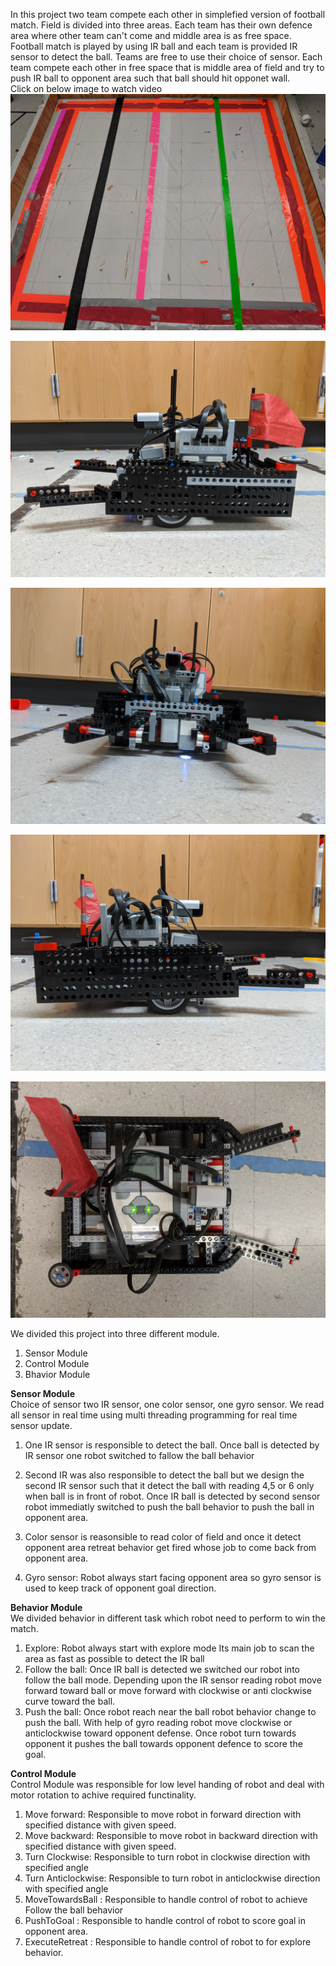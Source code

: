 In this project two team compete each other in simplefied version of football match.
Field is divided into three areas. Each team has their own defence area where other team can't come and middle area is as free space.
Football match is played by using IR ball and each team is provided IR sensor to detect the ball. Teams are free to use their choice
of sensor. 
Each team compete each other in free space that is middle area of field and try to push IR ball to opponent area such that ball should hit 
opponet wall. 
<br/>Click on below image to watch video
[![Watch Video here](https://github.com/BhaskarTrivedi/Robotics/blob/master/SimplifiedFootball/Image/IMG_20191212_171113.jpg)](https://www.youtube.com/watch?v=r3mJFe0_mjg&feature=youtu.be)

![Robot design](https://github.com/BhaskarTrivedi/Robotics/blob/master/SimplifiedFootball/Image/IMG_20191212_170534.jpg)

![Robot design](https://github.com/BhaskarTrivedi/Robotics/blob/master/SimplifiedFootball/Image/IMG_20191212_170600.jpg)

![Robot design](https://github.com/BhaskarTrivedi/Robotics/blob/master/SimplifiedFootball/Image/IMG_20191212_170606.jpg)

![Robot design](https://github.com/BhaskarTrivedi/Robotics/blob/master/SimplifiedFootball/Image/IMG_20191212_170613.jpg)

We divided this project into three different module.
 1) Sensor Module
 2) Control Module
 3) Bhavior Module
 
**Sensor Module**<br/>
Choice of sensor two IR sensor, one color sensor, one gyro sensor. We read all sensor in real time using multi threading programming for real time sensor update.

 1) One IR sensor is responsible to detect the ball. Once ball is detected by IR sensor one robot switched to fallow the ball behavior

 2) Second IR was also responsible to detect the ball but we design the second IR sensor such that it detect the ball with reading 4,5 or 6
only when ball is in front of robot. Once IR ball is detected by second sensor robot immediatly switched to push the ball behavior to push 
the ball in opponent area.

 3) Color sensor is reasonsible to read color of field and once it detect opponent area retreat behavior get fired whose job to come
 back from opponent area. 
 4) Gyro sensor: Robot always start facing opponent area so gyro sensor is used to keep track of opponent goal direction.

**Behavior Module**<br/>
We divided behavior in different task which robot need to perform to win the match.
 1) Explore: Robot always start with explore mode Its main job to scan the area as fast as possible to detect the IR ball
 2) Follow the ball: Once IR ball is detected we switched our robot into follow the ball mode. Depending upon the IR sensor reading
 robot move forward toward ball or move forward with clockwise or anti clockwise curve toward the ball.
 3) Push the ball: Once robot reach near the ball robot behavior change to push the ball. With help of gyro reading robot move clockwise or anticlockwise toward opponent defense. Once robot turn towards opponent it pushes the ball towards opponent defence to score the goal.
 
 **Control Module**<br/>
   Control Module was responsible for low level handing of robot and deal with motor rotation to achive required functinality.
   1) Move forward: Responsible to move robot in forward direction with specified distance with given speed.
   2) Move backward: Responsible to move robot in backward direction with specified distance with given speed.
   3) Turn Clockwise: Responsible to turn robot in clockwise direction with specified angle
   4) Turn Anticlockwise: Responsible to turn robot in anticlockwise direction with specified angle
   5) MoveTowardsBall : Responsible to handle control of robot to achieve Follow the ball behavior
   6) PushToGoal : Responsible to handle control of robot to score goal in opponent area.
   7) ExecuteRetreat : Responsible to handle control of robot to for explore behavior.



